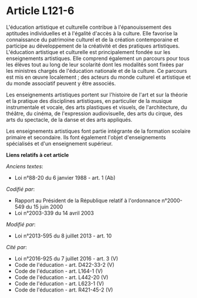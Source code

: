 # Article L121-6

L'éducation artistique et culturelle contribue à l'épanouissement des aptitudes individuelles et à l'égalité d'accès à la
culture. Elle favorise la connaissance du patrimoine culturel et de la création contemporaine et participe au développement
de la créativité et des pratiques artistiques. L'éducation artistique et culturelle est principalement fondée sur les
enseignements artistiques. Elle comprend également un parcours pour tous les élèves tout au long de leur scolarité dont les
modalités sont fixées par les ministres chargés de l'éducation nationale et de la culture. Ce parcours est mis en œuvre
localement ; des acteurs du monde culturel et artistique et du monde associatif peuvent y être associés.

Les enseignements artistiques portent sur l'histoire de l'art et sur la théorie et la pratique des disciplines artistiques,
en particulier de la musique instrumentale et vocale, des arts plastiques et visuels, de l'architecture, du théâtre, du
cinéma, de l'expression audiovisuelle, des arts du cirque, des arts du spectacle, de la danse et des arts appliqués.

Les enseignements artistiques font partie intégrante de la formation scolaire primaire et secondaire. Ils font également
l'objet d'enseignements spécialisés et d'un enseignement supérieur.

**Liens relatifs à cet article**

_Anciens textes_:

  - Loi n°88-20 du 6 janvier 1988 - art. 1 (Ab)

_Codifié par_:

  - Rapport au Président de la République relatif à l'ordonnance n°2000-549 du 15 juin 2000
  - Loi n°2003-339 du 14 avril 2003

_Modifié par_:

  - Loi n°2013-595 du 8 juillet 2013 - art. 10

_Cité par_:

  - Loi n°2016-925 du 7 juillet 2016 - art. 3 (V)
  - Code de l'éducation - art. D422-33-2 (V)
  - Code de l'éducation - art. L164-1 (V)
  - Code de l'éducation - art. L442-20 (V)
  - Code de l'éducation - art. L623-1 (V)
  - Code de l'éducation - art. R421-45-2 (V)
